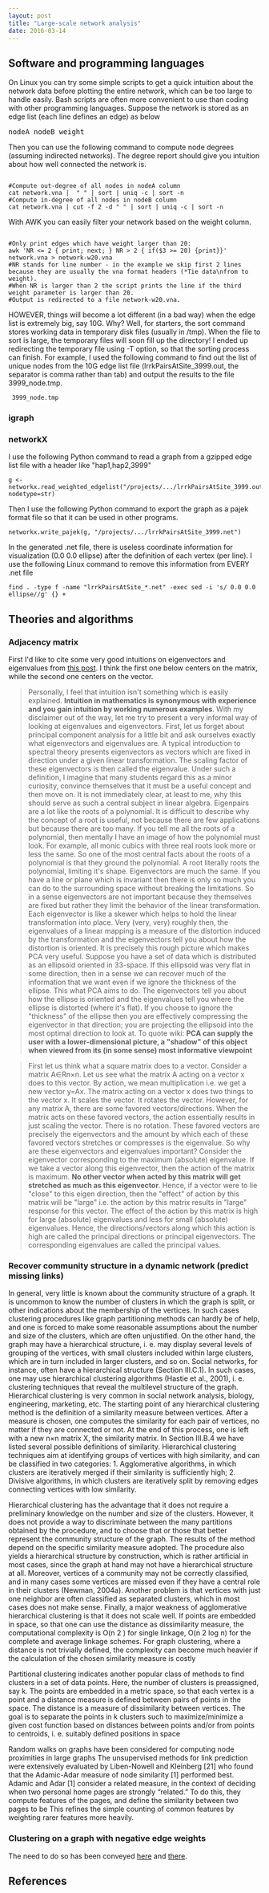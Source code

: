 ```yaml
---
layout: post
title: "Large-scale network analysis"
date: 2016-03-14
---
```

<h2>Software and programming languages</h2>
On Linux you can try some simple scripts to get a quick intuition about the network data before plotting the entire network, which can be too large to handle easily. Bash scripts are often more convenient to use than coding with other programming languages.
Suppose the network is stored as an edge list (each line defines an edge) as below
<pre>nodeA nodeB weight</pre>
Then you can use the following command to compute node degrees (assuming indirected networks). The degree report should give you intuition about how well connected the network is.
<pre><code>
#Compute out-degree of all nodes in nodeA column
cat network.vna |  " " | sort | uniq -c | sort -n
#Compute in-degree of all nodes in nodeB column
cat network.vna | cut -f 2 -d " " | sort | uniq -c | sort -n
</code></pre>
With AWK you can easily filter your network based on the weight column.
<pre><code>
#Only print edges which have weight larger than 20:
awk 'NR <= 2 { print; next; } NR > 2 { if($3 >= 20) {print}}' network.vna > network-w20.vna
#NR stands for line number - in the example we skip first 2 lines because they are usually the vna format headers (*Tie data\nfrom to weight).
#When NR is larger than 2 the script prints the line if the third weight parameter is larger than 20.
#Output is redirected to a file network-w20.vna.
</code></pre>
HOWEVER, things will become a lot different (in a bad way) when the edge list is extremely big, say 10G. Why? Well, for starters, the sort command stores working data in temporary disk files (usually in /tmp). When the file to sort is large, the temporary files will soon fill up the directory! I ended up redirecting the temporary file using -T option, so that the sorting process can finish. For example, I used the following command to find out the list of unique nodes from the 10G edge list file (lrrkPairsAtSite_3999.out, the separator is comma rather than tab) and output the results to the file 3999_node.tmp.
<pre><code><lrrkPairsAtSite_3999.out <lrrkPairsAtSite_3999.out awk -F',' '{ print $1; print $2; }' | sort -n -T /scratch/linly --buffer-size=500M | uniq > 3999_node.tmp</code></pre>
<h3>igraph</h3>

<h3>networkX</h3>
I use the following Python command to read a graph from a gzipped edge list file with a header like "hap1,hap2,3999"
<pre><code>g <- networkx.read_weighted_edgelist("/projects/.../lrrkPairsAtSite_3999.out.gz",comments='h',delimiter=",", nodetype=str)</code></pre>
Then I use the following Python command to export the graph as a pajek format file so that it can be used in other programs.
<pre><code>networkx.write_pajek(g, "/projects/.../lrrkPairsAtSite_3999.net")</code></pre>
In the generated .net file, there is useless coordinate information for visualization (0.0 0.0 ellipse) after the definition of each vertex (per line). I use the following Linux command to remove this information from EVERY .net file
<pre><code>find . -type f -name "lrrkPairsAtSite_*.net" -exec sed -i 's/ 0.0 0.0 ellipse//g' {} +</code></pre>

<h2>Theories and algorithms</h2>
<h3>Adjacency matrix</h3>
First I'd like to cite some very good intuitions on eigenvectors and eigenvalues from <a href="http://math.stackexchange.com/questions/243533/how-to-intuitively-understand-eigenvalue-and-eigenvector">this post</a>. I think the first one below centers on the matrix, while the second one centers on the vector.
<blockquote>Personally, I feel that intuition isn't something which is easily explained. <b>Intuition in mathematics is synonymous with experience and you gain intuition by working numerous examples</b>. With my disclaimer out of the way, let me try to present a very informal way of looking at eigenvalues and eigenvectors.
First, let us forget about principal component analysis for a little bit and ask ourselves exactly what eigenvectors and eigenvalues are. A typical introduction to spectral theory presents eigenvectors as vectors which are fixed in direction under a given linear transformation. The scaling factor of these eigenvectors is then called the eigenvalue. Under such a definition, I imagine that many students regard this as a minor curiosity, convince themselves that it must be a useful concept and then move on. It is not immediately clear, at least to me, why this should serve as such a central subject in linear algebra.
Eigenpairs are a lot like the roots of a polynomial. It is difficult to describe why the concept of a root is useful, not because there are few applications but because there are too many. If you tell me all the roots of a polynomial, then mentally I have an image of how the polynomial must look. For example, all monic cubics with three real roots look more or less the same. So one of the most central facts about the roots of a polynomial is that they ground the polynomial. A root literally roots the polynomial, limiting it's shape.
Eigenvectors are much the same. If you have a line or plane which is invariant then there is only so much you can do to the surrounding space without breaking the limitations. So in a sense eigenvectors are not important because they themselves are fixed but rather they limit the behavior of the linear transformation. Each eigenvector is like a skewer which helps to hold the linear transformation into place.
Very (very, very) roughly then, the eigenvalues of a linear mapping is a measure of the distortion induced by the transformation and the eigenvectors tell you about how the distortion is oriented. It is precisely this rough picture which makes PCA very useful.
Suppose you have a set of data which is distributed as an ellipsoid oriented in 33-space. If this ellipsoid was very flat in some direction, then in a sense we can recover much of the information that we want even if we ignore the thickness of the ellipse. This what PCA aims to do. The eigenvectors tell you about how the ellipse is oriented and the eigenvalues tell you where the ellipse is distorted (where it's flat). If you choose to ignore the "thickness" of the ellipse then you are effectively compressing the eigenvector in that direction; you are projecting the ellipsoid into the most optimal direction to look at. To quote wiki:
<b>PCA can supply the user with a lower-dimensional picture, a "shadow" of this object when viewed from its (in some sense) most informative viewpoint</b></blockquote>
<blockquote>First let us think what a square matrix does to a vector. Consider a matrix A∈Rn×n. Let us see what the matrix A acting on a vector x does to this vector. By action, we mean multiplication i.e. we get a new vector y=Ax.
The matrix acting on a vector x does two things to the vector x.
It scales the vector.
It rotates the vector.
However, for any matrix A, there are some favored vectors/directions. When the matrix acts on these favored vectors, the action essentially results in just scaling the vector. There is no rotation. These favored vectors are precisely the eigenvectors and the amount by which each of these favored vectors stretches or compresses is the eigenvalue.
So why are these eigenvectors and eigenvalues important? Consider the eigenvector corresponding to the maximum (absolute) eigenvalue. If we take a vector along this eigenvector, then the action of the matrix is maximum. <b>No other vector when acted by this matrix will get stretched as much as this eigenvector</b>.
Hence, if a vector were to lie "close" to this eigen direction, then the "effect" of action by this matrix will be "large" i.e. the action by this matrix results in "large" response for this vector. The effect of the action by this matrix is high for large (absolute) eigenvalues and less for small (absolute) eigenvalues. Hence, the directions/vectors along which this action is high are called the principal directions or principal eigenvectors. The corresponding eigenvalues are called the principal values.</blockquote>
<h3>Recover community structure in a dynamic network (predict missing links)</h3>
In general, very little is known about the community
structure of a graph. It is uncommon to know the number
of clusters in which the graph is split, or other indications
about the membership of the vertices. In such
cases clustering procedures like graph partitioning methods
can hardly be of help, and one is forced to make some
reasonable assumptions about the number and size of the
clusters, which are often unjustified. On the other hand,
the graph may have a hierarchical structure, i. e. may
display several levels of grouping of the vertices, with
small clusters included within large clusters, which are
in turn included in larger clusters, and so on. Social networks,
for instance, often have a hierarchical structure
(Section III.C.1). In such cases, one may use hierarchical
clustering algorithms (Hastie et al., 2001), i. e. clustering
techniques that reveal the multilevel structure of the
graph. Hierarchical clustering is very common in social
network analysis, biology, engineering, marketing, etc.
The starting point of any hierarchical clustering
method is the definition of a similarity measure between
vertices. After a measure is chosen, one computes the
similarity for each pair of vertices, no matter if they are
connected or not. At the end of this process, one is left
with a new n×n matrix X, the similarity matrix. In Section
III.B.4 we have listed several possible definitions of
similarity. Hierarchical clustering techniques aim at identifying
groups of vertices with high similarity, and can be
classified in two categories:
1. Agglomerative algorithms, in which clusters are iteratively
merged if their similarity is sufficiently
high;
2. Divisive algorithms, in which clusters are iteratively
split by removing edges connecting vertices with
low similarity.

Hierarchical clustering has the advantage that it does
not require a preliminary knowledge on the number and
size of the clusters. However, it does not provide a way
to discriminate between the many partitions obtained by
the procedure, and to choose that or those that better
represent the community structure of the graph. The
results of the method depend on the specific similarity
measure adopted. The procedure also yields a hierarchical
structure by construction, which is rather artificial
in most cases, since the graph at hand may not have a
hierarchical structure at all. Moreover, vertices of a community
may not be correctly classified, and in many cases
some vertices are missed even if they have a central role
in their clusters (Newman, 2004a). Another problem is
that vertices with just one neighbor are often classified
as separated clusters, which in most cases does not make
sense. Finally, a major weakness of agglomerative hierarchical
clustering is that it does not scale well. If points
are embedded in space, so that one can use the distance
as dissimilarity measure, the computational complexity
is O(n
2
) for single linkage, O(n
2
log n) for the complete
and average linkage schemes. For graph clustering, where
a distance is not trivially defined, the complexity can become
much heavier if the calculation of the chosen similarity
measure is costly

Partitional clustering indicates another popular class
of methods to find clusters in a set of data points. Here,
the number of clusters is preassigned, say k. The points
are embedded in a metric space, so that each vertex is
a point and a distance measure is defined between pairs
of points in the space. The distance is a measure of dissimilarity
between vertices. The goal is to separate the
points in k clusters such to maximize/minimize a given cost function based on distances between points and/or
from points to centroids, i. e. suitably defined positions in
space

Random walks on graphs have been considered for computing
node proximities in large graphs
The unsupervised methods for link prediction were extensively
evaluated by Liben-Nowell and Kleinberg [21] who found that the
Adamic-Adar measure of node similarity [1] performed best. Adamic and Adar [1]
consider a related measure, in the context of deciding when two personal home pages are strongly
“related.” To do this, they compute features of the pages, and define the similarity between two
pages to be This refines the simple counting of common features by weighting rarer features more heavily.

<h3>Clustering on a graph with negative edge weights</h3>
The need to do so has been conveyed <a href="http://math.stackexchange.com/questions/1547225/cluster-into-communities-a-graph-with-negative-edge-weights-representing-repulsi">here</a> and <a href="http://stats.stackexchange.com/questions/177507/graph-clustering-algorithms-which-consider-negative-weights">there</a>.
<h2>References</h2>
